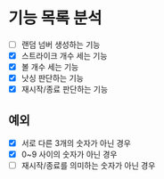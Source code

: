 # 기능 목록 분석

- [ ] 랜덤 넘버 생성하는 기능
- [x] 스트라이크 개수 세는 기능
- [x] 볼 개수 세는 기능
- [x] 낫싱 판단하는 기능
- [x] 재시작/종료 판단하는 기능

## 예외

- [x] 서로 다른 3개의 숫자가 아닌 경우
- [x] 0~9 사이의 숫자가 아닌 경우
- [ ] 재시작/종료를 의미하는 숫자가 아닌 경우